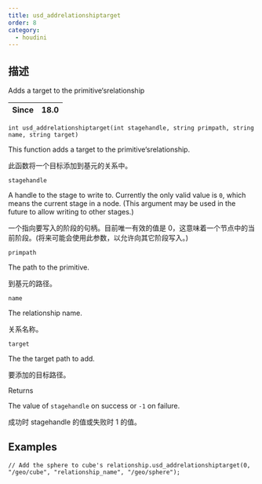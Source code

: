 ```yaml
---
title: usd_addrelationshiptarget
order: 8
category:
  - houdini
---
```

    
## 描述

Adds a target to the primitive‘srelationship

| Since | 18.0 |
| ----- | ---- |

`int usd_addrelationshiptarget(int stagehandle, string primpath, string name, string target)`

This function adds a target to the primitive‘srelationship.

此函数将一个目标添加到基元的关系中。

`stagehandle`

A handle to the stage to write to. Currently the only valid value is `0`,
which means the current stage in a node. (This argument may be used in the
future to allow writing to other stages.)

一个指向要写入的阶段的句柄。目前唯一有效的值是 0，这意味着一个节点中的当前阶段。(将来可能会使用此参数，以允许向其它阶段写入。)

`primpath`

The path to the primitive.

到基元的路径。

`name`

The relationship name.

关系名称。

`target`

The the target path to add.

要添加的目标路径。

Returns

The value of `stagehandle` on success or `-1` on failure.

成功时 stagehandle 的值或失败时 1 的值。

## Examples

    // Add the sphere to cube's relationship.usd_addrelationshiptarget(0, "/geo/cube", "relationship_name", "/geo/sphere");
